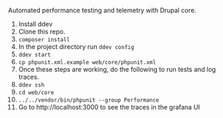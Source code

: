 Automated performance testing and telemetry with Drupal core.

1. Install ddev
1. Clone this repo.
1. `composer install`
1. In the project directory run `ddev config`
1. `ddev start`
1. `cp phpunit.xml.example web/core/phpunit.xml`
1. Once these steps are working, do the following to run tests and log traces.
1. `ddev ssh`
1. `cd web/core`
1. `../../vendor/bin/phpunit --group Performance`
1. Go to http://localhost:3000 to see the traces in the grafana  UI
